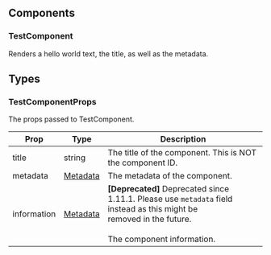 ## Components

### TestComponent

Renders a hello world text, the title, as well as the metadata.

## Types

### TestComponentProps

The props passed to TestComponent.

| Prop | Type | Description |
| ---- | ---- | ----------- |
| title | string | The title of the component. This is NOT the component ID. |
| metadata | [Metadata](../../types/helpers/types) | The metadata of the component. |
| information | [Metadata](../../types/helpers/types) | **[Deprecated]** Deprecated since 1.11.1. Please use `metadata` field instead as this might be<br/>removed in the future.<br/><br/>The component information. |